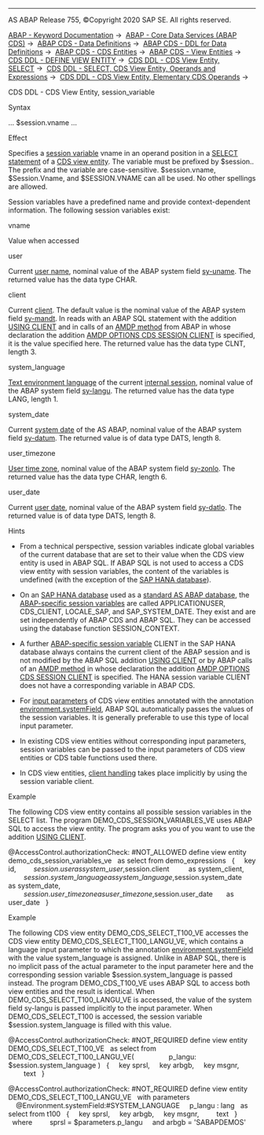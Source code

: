   

* * *

AS ABAP Release 755, ©Copyright 2020 SAP SE. All rights reserved.

[ABAP - Keyword Documentation](javascript:call_link\('abenabap.htm'\)) →  [ABAP - Core Data Services (ABAP CDS)](javascript:call_link\('abencds.htm'\)) →  [ABAP CDS - Data Definitions](javascript:call_link\('abencds_entities.htm'\)) →  [ABAP CDS - DDL for Data Definitions](javascript:call_link\('abencds_f1_ddl_syntax.htm'\)) →  [ABAP CDS - CDS Entities](javascript:call_link\('abencds_view_entity.htm'\)) →  [ABAP CDS - View Entities](javascript:call_link\('abencds_v2_views.htm'\)) →  [CDS DDL - DEFINE VIEW ENTITY](javascript:call_link\('abencds_define_view_entity.htm'\)) →  [CDS DDL - CDS View Entity, SELECT](javascript:call_link\('abencds_select_statement_v2.htm'\)) →  [CDS DDL - SELECT, CDS View Entity, Operands and Expressions](javascript:call_link\('abencds_operands_and_expr_v2.htm'\)) →  [CDS DDL - CDS View Entity, Elementary CDS Operands](javascript:call_link\('abencds_operands_v2.htm'\)) → 

CDS DDL - CDS View Entity, session\_variable

Syntax

... $session.vname ...

Effect

Specifies a [session variable](javascript:call_link\('abensession_variable_glosry.htm'\) "Glossary Entry") vname in an operand position in a [SELECT statement](javascript:call_link\('abencds_select_statement_v2.htm'\)) of a [CDS view entity](javascript:call_link\('abencds_v2_view_glosry.htm'\) "Glossary Entry"). The variable must be prefixed by $session.. The prefix and the variable are case-sensitive. $session.vname, $Session.Vname, and $SESSION.VNAME can all be used. No other spellings are allowed.

Session variables have a predefined name and provide context-dependent information. The following session variables exist:

vname

Value when accessed

user

Current [user name](javascript:call_link\('abenuser_name_glosry.htm'\) "Glossary Entry"), nominal value of the ABAP system field [sy-uname](javascript:call_link\('abensystem_fields.htm'\)). The returned value has the data type CHAR.

client

Current [client](javascript:call_link\('abenclient_glosry.htm'\) "Glossary Entry"). The default value is the nominal value of the ABAP system field [sy-mandt](javascript:call_link\('abensystem_fields.htm'\)). In reads with an ABAP SQL statement with the addition [USING CLIENT](javascript:call_link\('abapselect_client.htm'\)) and in calls of an [AMDP method](javascript:call_link\('abenamdp_method_glosry.htm'\) "Glossary Entry") from ABAP in whose declaration the addition [AMDP OPTIONS CDS SESSION CLIENT](javascript:call_link\('abapmethods_amdp_options.htm'\)) is specified, it is the value specified here. The returned value has the data type CLNT, length 3.

system\_language

[Text environment language](javascript:call_link\('abentext_env_langu_glosry.htm'\) "Glossary Entry") of the current [internal session](javascript:call_link\('abeninternal_session_glosry.htm'\) "Glossary Entry"), nominal value of the ABAP system field [sy-langu](javascript:call_link\('abensystem_fields.htm'\)). The returned value has the data type LANG, length 1.

system\_date

Current [system date](javascript:call_link\('abensystem_date_glosry.htm'\) "Glossary Entry") of the AS ABAP, nominal value of the ABAP system field [sy-datum](javascript:call_link\('abensystem_fields.htm'\)). The returned value is of data type DATS, length 8.

user\_timezone

[User time zone](javascript:call_link\('abenuser_time_zone_glosry.htm'\) "Glossary Entry"), nominal value of the ABAP system field [sy-zonlo](javascript:call_link\('abensystem_fields.htm'\)). The returned value has the data type CHAR, length 6.

user\_date

Current [user date](javascript:call_link\('abenuser_date_glosry.htm'\) "Glossary Entry"), nominal value of the ABAP system field [sy-datlo](javascript:call_link\('abensystem_fields.htm'\)). The returned value is of data type DATS, length 8.

Hints

-   From a technical perspective, session variables indicate global variables of the current database that are set to their value when the CDS view entity is used in ABAP SQL. If ABAP SQL is not used to access a CDS view entity with session variables, the content of the variables is undefined (with the exception of the [SAP HANA database](javascript:call_link\('abenhana_database_glosry.htm'\) "Glossary Entry")).

-   On an [SAP HANA database](javascript:call_link\('abenhana_database_glosry.htm'\) "Glossary Entry") used as a [standard AS ABAP database](javascript:call_link\('abenstandard_db_glosry.htm'\) "Glossary Entry"), the [ABAP-specific session variables](javascript:call_link\('abenhana_session_variables.htm'\)) are called APPLICATIONUSER, CDS\_CLIENT, LOCALE\_SAP, and SAP\_SYSTEM\_DATE. They exist and are set independently of ABAP CDS and ABAP SQL. They can be accessed using the database function SESSION\_CONTEXT.

-   A further [ABAP-specific session variable](javascript:call_link\('abenhana_session_variables.htm'\)) CLIENT in the SAP HANA database always contains the current client of the ABAP session and is not modified by the ABAP SQL addition [USING CLIENT](javascript:call_link\('abapselect_client.htm'\)) or by ABAP calls of an [AMDP method](javascript:call_link\('abenamdp_method_glosry.htm'\) "Glossary Entry") in whose declaration the addition [AMDP OPTIONS CDS SESSION CLIENT](javascript:call_link\('abapmethods_amdp_options.htm'\)) is specified. The HANA session variable CLIENT does not have a corresponding variable in ABAP CDS.

-   For [input parameters](javascript:call_link\('abencds_parameter_list_v2.htm'\)) of CDS view entities annotated with the annotation [environment.systemField](javascript:call_link\('abencds_f1_parameter_annotations.htm'\)), ABAP SQL automatically passes the values of the session variables. It is generally preferable to use this type of local input parameter.

-   In existing CDS view entities without corresponding input parameters, session variables can be passed to the input parameters of CDS view entities or CDS table functions used there.

-   In CDS view entities, [client handling](javascript:call_link\('abencds_v2_view_client_handling.htm'\)) takes place implicitly by using the session variable client.

Example

The following CDS view entity contains all possible session variables in the SELECT list. The program DEMO\_CDS\_SESSION\_VARIABLES\_VE uses ABAP SQL to access the view entity. The program asks you of you want to use the addition [USING CLIENT](javascript:call_link\('abapselect_client.htm'\)).

@AccessControl.authorizationCheck: #NOT\_ALLOWED
define view entity demo\_cds\_session\_variables\_ve
  as select from demo\_expressions
  {
    key id,
        $session.user            as system\_user,
        $session.client          as system\_client,
        $session.system\_language as system\_language,
        $session.system\_date     as system\_date,
        $session.user\_timezone   as user\_timezone,
        $session.user\_date       as user\_date
  }

Example

The following CDS view entity DEMO\_CDS\_SELECT\_T100\_VE accesses the CDS view entity DEMO\_CDS\_SELECT\_T100\_LANGU\_VE, which contains a language input parameter to which the annotation [environment.systemField](javascript:call_link\('abencds_f1_parameter_annotations.htm'\)) with the value system\_language is assigned. Unlike in ABAP SQL, there is no implicit pass of the actual parameter to the input parameter here and the corresponding session variable $session.system\_language is passed instead. The program DEMO\_CDS\_T100\_VE uses ABAP SQL to access both view entities and the result is identical. When DEMO\_CDS\_SELECT\_T100\_LANGU\_VE is accessed, the value of the system field sy-langu is passed implicitly to the input parameter. When DEMO\_CDS\_SELECT\_T100 is accessed, the session variable $session.system\_language is filled with this value.

@AccessControl.authorizationCheck: #NOT\_REQUIRED
define view entity DEMO\_CDS\_SELECT\_T100\_VE
  as select from DEMO\_CDS\_SELECT\_T100\_LANGU\_VE(
                 p\_langu: $session.system\_language )
  {
    key sprsl,
    key arbgb,
    key msgnr,
        text
  }

@AccessControl.authorizationCheck: #NOT\_REQUIRED
define view entity DEMO\_CDS\_SELECT\_T100\_LANGU\_VE
  with parameters
    @Environment.systemField:#SYSTEM\_LANGUAGE
    p\_langu : lang
  as select from t100
  {
    key sprsl,
    key arbgb,
    key msgnr,
        text
  }
  where
        sprsl = $parameters.p\_langu
    and arbgb = 'SABAPDEMOS'